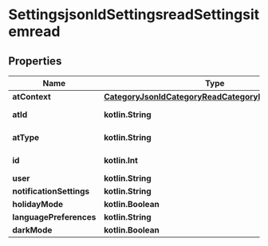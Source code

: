 
# SettingsjsonldSettingsreadSettingsitemread

## Properties
| Name | Type | Description | Notes |
| ------------ | ------------- | ------------- | ------------- |
| **atContext** | [**CategoryJsonldCategoryReadCategoryItemReadContext**](CategoryJsonldCategoryReadCategoryItemReadContext.md) |  |  [optional] |
| **atId** | **kotlin.String** |  |  [optional] [readonly] |
| **atType** | **kotlin.String** |  |  [optional] [readonly] |
| **id** | **kotlin.Int** |  |  [optional] [readonly] |
| **user** | **kotlin.String** |  |  [optional] |
| **notificationSettings** | **kotlin.String** |  |  [optional] |
| **holidayMode** | **kotlin.Boolean** |  |  [optional] |
| **languagePreferences** | **kotlin.String** |  |  [optional] |
| **darkMode** | **kotlin.Boolean** |  |  [optional] |



